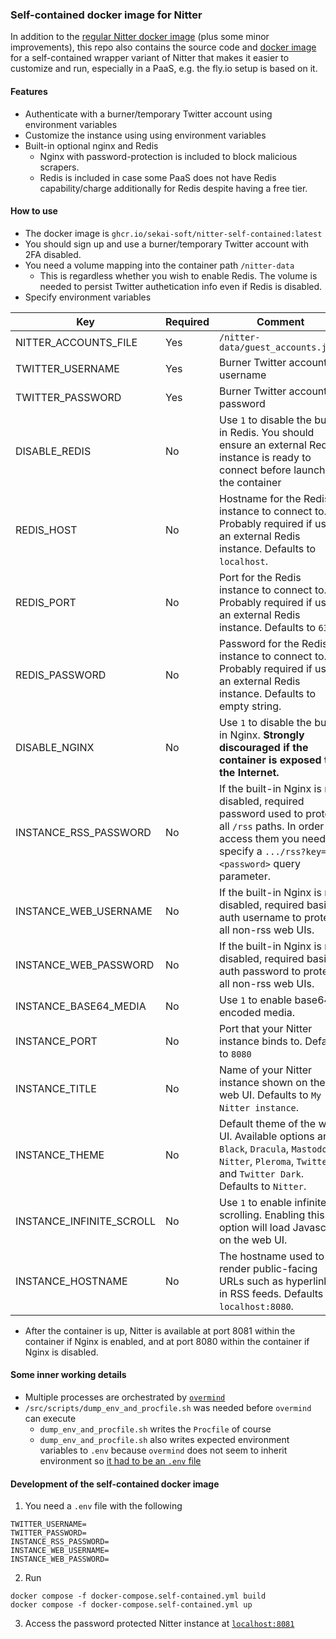 ### Self-contained docker image for Nitter
In addition to the [regular Nitter docker image](https://github.com/sekai-soft/nitter/pkgs/container/nitter) (plus some minor improvements), this repo also contains the source code and [docker image](https://github.com/sekai-soft/nitter/pkgs/container/nitter-self-contained) for a self-contained wrapper variant of Nitter that makes it easier to customize and run, especially in a PaaS, e.g. the fly.io setup is based on it.

#### Features
* Authenticate with a burner/temporary Twitter account using environment variables
* Customize the instance using using environment variables
* Built-in optional nginx and Redis
    * Nginx with password-protection is included to block malicious scrapers.
    * Redis is included in case some PaaS does not have Redis capability/charge additionally for Redis despite having a free tier.

#### How to use
* The docker image is `ghcr.io/sekai-soft/nitter-self-contained:latest`
* You should sign up and use a burner/temporary Twitter account with 2FA disabled.
* You need a volume mapping into the container path `/nitter-data`
    * This is regardless whether you wish to enable Redis. The volume is needed to persist Twitter authetication info even if Redis is disabled.
* Specify environment variables

| Key                      | Required | Comment                                                                                                                                                                            |
| ------------------------ | -------- | ---------------------------------------------------------------------------------------------------------------------------------------------------------------------------------- |
| NITTER_ACCOUNTS_FILE     | Yes      | `/nitter-data/guest_accounts.json`                                                                                                                                                 |
| TWITTER_USERNAME         | Yes      | Burner Twitter account username                                                                                                                                                    |
| TWITTER_PASSWORD         | Yes      | Burner Twitter account password                                                                                                                                                    |
| DISABLE_REDIS            | No       | Use `1` to disable the built-in Redis. You should ensure an external Redis instance is ready to connect before launching the container                                             |
| REDIS_HOST               | No       | Hostname for the Redis instance to connect to. Probably required if using an external Redis instance. Defaults to `localhost`.                                                     |
| REDIS_PORT               | No       | Port for the Redis instance to connect to. Probably required if using an external Redis instance. Defaults to `6379`.                                                              |
| REDIS_PASSWORD           | No       | Password for the Redis instance to connect to. Probably required if using an external Redis instance. Defaults to empty string.                                                    |
| DISABLE_NGINX            | No       | Use `1` to disable the built-in Nginx. **Strongly discouraged if the container is exposed to the Internet.**                                                                       |
| INSTANCE_RSS_PASSWORD    | No       | If the built-in Nginx is not disabled, required password used to protect all `/rss` paths. In order to access them you need to specify a `.../rss?key=<password>` query parameter. |
| INSTANCE_WEB_USERNAME    | No       | If the built-in Nginx is not disabled, required basic auth username to protect all non-rss web UIs.                                                                                |
| INSTANCE_WEB_PASSWORD    | No       | If the built-in Nginx is not disabled, required basic auth password to protect all non-rss web UIs.                                                                                |
| INSTANCE_BASE64_MEDIA    | No       | Use `1` to enable base64-encoded media.                                                                                                                                            |
| INSTANCE_PORT            | No       | Port that your Nitter instance binds to. Default to `8080`                                                                                                                         |
| INSTANCE_TITLE           | No       | Name of your Nitter instance shown on the web UI. Defaults to `My Nitter instance`.                                                                                                |
| INSTANCE_THEME           | No       | Default theme of the web UI. Available options are `Black`, `Dracula`, `Mastodon`, `Nitter`, `Pleroma`, `Twitter` and `Twitter Dark`. Defaults to `Nitter`.                        |
| INSTANCE_INFINITE_SCROLL | No       | Use `1` to enable infinite scrolling. Enabling this option will load Javascript on the web UI.                                                                                     |
| INSTANCE_HOSTNAME        | No       | The hostname used to render public-facing URLs such as hyperlinks in RSS feeds. Defaults to `localhost:8080`.                                                                      |

* After the container is up, Nitter is available at port 8081 within the container if Nginx is enabled, and at port 8080 within the container if Nginx is disabled.

#### Some inner working details
* Multiple processes are orchestrated by [`overmind`](https://github.com/DarthSim/overmind)
* `/src/scripts/dump_env_and_procfile.sh` was needed before `overmind` can execute
    * `dump_env_and_procfile.sh` writes the `Procfile` of course
    * `dump_env_and_procfile.sh` also writes expected environment variables to `.env` because `overmind` does not seem to inherit environment so [it had to be an `.env` file](https://github.com/DarthSim/overmind?tab=readme-ov-file#overmind-environment)

#### Development of the self-contained docker image
1. You need a `.env` file with the following

```
TWITTER_USERNAME=
TWITTER_PASSWORD=
INSTANCE_RSS_PASSWORD=
INSTANCE_WEB_USERNAME=
INSTANCE_WEB_PASSWORD=
```

2. Run

```
docker compose -f docker-compose.self-contained.yml build
docker compose -f docker-compose.self-contained.yml up
```

3. Access the password protected Nitter instance at [`localhost:8081`](http://localhost:8081/)
